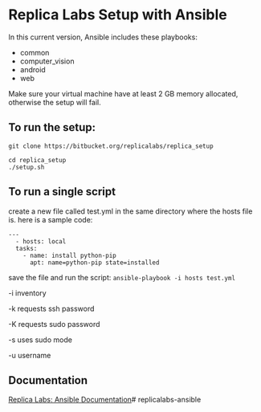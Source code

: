 # Replica Labs Setup with Ansible #

In this current version, Ansible includes these playbooks:

*  common
*  computer_vision
*  android
*  web

Make sure your virtual machine have at least 2 GB memory allocated, otherwise the setup will fail.  

## To run the setup: ##
```
git clone https://bitbucket.org/replicalabs/replica_setup
```

```
cd replica_setup
./setup.sh
```

## To run a single script ##

create a new file called test.yml in the same directory where the hosts file is. here is a sample code:

```
---
  - hosts: local
  tasks:
    - name: install python-pip
      apt: name=python-pip state=installed
```

save the file and run the script:
`ansible-playbook -i hosts test.yml`

-i inventory

-k requests ssh password

-K requests sudo password

-s uses sudo mode

-u username

## Documentation ##
[Replica Labs: Ansible Documentation](https://goo.gl/i5lQvZ)# replicalabs-ansible
